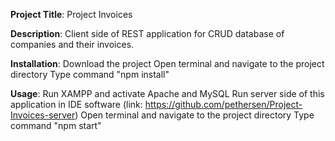 **Project Title**: Project Invoices

**Description**: Client side of REST application for CRUD database of companies and their invoices.

**Installation**:
Download the project
Open terminal and navigate to the project directory
Type command "npm install"

**Usage**:
Run XAMPP and activate Apache and MySQL
Run server side of this application in IDE software (link: https://github.com/pethersen/Project-Invoices-server)
Open terminal and navigate to the project directory
Type command "npm start"
